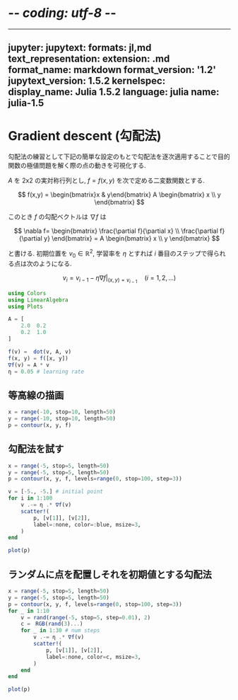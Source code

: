 # -*- coding: utf-8 -*-
---
jupyter:
  jupytext:
    formats: jl,md
    text_representation:
      extension: .md
      format_name: markdown
      format_version: '1.2'
      jupytext_version: 1.5.2
  kernelspec:
    display_name: Julia 1.5.2
    language: julia
    name: julia-1.5
---

# Gradient descent (勾配法)

勾配法の練習として下記の簡単な設定のもとで勾配法を逐次適用することで目的関数の極値問題を解く際の点の動きを可視化する.

$A$ を 2x2 の実対称行列とし, $f=f(x,y)$ を次で定める二変数関数とする.

$$
f(x,y) =  \begin{bmatrix}x & y\end{bmatrix} A \begin{bmatrix} x \\ y \end{bmatrix}
$$

このとき $f$ の勾配ベクトルは $\nabla f$ は 

$$
\nabla f= \begin{bmatrix} \frac{\partial f}{\partial x} \\ \frac{\partial f}{\partial y} \end{bmatrix} = A \begin{bmatrix} x \\ y \end{bmatrix}
$$

と書ける. 初期位置を $v_0\in\mathbb{R}^2$, 学習率を $\eta$ とすれば $i$ 番目のステップで得られる点は次のようになる.

$$
v_{i} = v_{i-1} - \eta \nabla f|_{(x,y)=v_{i-1}} \quad (i=1,2,\dots)
$$

```julia
using Colors
using LinearAlgebra
using Plots
```

```julia
A = [
    2.0  0.2
    0.2  1.0
]

f(v) =  dot(v, A, v)
f(x, y) = f([x, y])
∇f(v) = A * v
η = 0.05 # learning rate
```

## 等高線の描画

```julia
x = range(-10, stop=10, length=50)
y = range(-10, stop=10, length=50)
p = contour(x, y, f)
```

## 勾配法を試す

```julia
x = range(-5, stop=5, length=50)
y = range(-5, stop=5, length=50)
p = contour(x, y, f, levels=range(0, stop=100, step=3))

v = [-5., -5.] # initial point
for i in 1:100
    v .-= η .* ∇f(v)
    scatter!(
        p, [v[1]], [v[2]], 
        label=:none, color=:blue, msize=3,
    )
end

plot(p)
```

## ランダムに点を配置しそれを初期値とする勾配法

```julia
x = range(-5, stop=5, length=50)
y = range(-5, stop=5, length=50)
p = contour(x, y, f, levels=range(0, stop=100, step=3))
for _ in 1:10
    v = rand(range(-5, stop=5, step=0.01), 2)
    c =　RGB(rand(3)...)
    for _ in 1:30 # num steps
        v .-= η .* ∇f(v)
        scatter!(
            p, [v[1]], [v[2]], 
            label=:none, color=c, msize=3,
        )
    end
end

plot(p)
```
